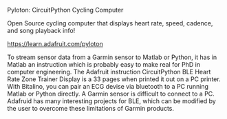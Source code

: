 Pyloton: CircuitPython Cycling Computer

Open Source cycling computer that displays heart rate, speed, cadence, and song playback info!

https://learn.adafruit.com/pyloton

To stream sensor data from a Garmin sensor to Matlab or Python, it has in Matlab an instruction which is probably easy to make real for PhD in computer engineering. The Adafruit instruction CircuitPython BLE Heart Rate Zone Trainer Display is a 33 pages when printed it out on a PC printer. With Bitalino, you can pair an ECG devise via bluetooth to a PC running Matlab or Python directly. A Garmin sensor is difficult to connect to a PC. Adafruid has many interesting projects for BLE, which can be modified by the user to overcome these limitations of Garmin products.
